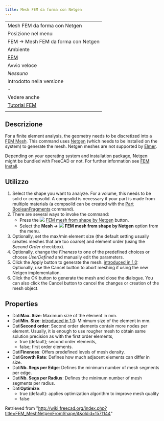 ```yaml
---
title: Mesh FEM da forma con Netgen
---
```

|  |
| --- |
| Mesh FEM da forma con Netgen |
| Posizione nel menu |
| FEM → Mesh FEM da forma con Netgen |
| Ambiente |
| [FEM](/FEM_Workbench/it "FEM Workbench/it") |
| Avvio veloce |
| *Nessuno* |
| Introdotto nella versione |
| - |
| Vedere anche |
| [Tutorial FEM](/FEM_tutorial/it "FEM tutorial/it") |
|  |

## Descrizione

For a finite element analysis, the geometry needs to be discretized into a [FEM Mesh](/FEM_Mesh "FEM Mesh"). This command uses [Netgen](https://www.ngsolve.org/) (which needs to be installed on the system) to generate the mesh. Netgen meshes are not supported by [Elmer](/FEM_SolverElmer "FEM SolverElmer").

Depending on your operating system and installation package, Netgen might be bundled with FreeCAD or not. For further information see [FEM Install](/FEM_Install#Netgen "FEM Install").

## Utilizzo

1. Select the shape you want to analyze. For a volume, this needs to be solid or compsolid. A compsolid is necessary if your part is made from multiple materials (a compsolid can be created with the [Part BooleanFragments](/Part_BooleanFragments "Part BooleanFragments") command).
2. There are several ways to invoke the command:
   * Press the ![](/images/FEM_MeshNetgenFromShape.svg) [FEM mesh from shape by Netgen](/FEM_MeshNetgenFromShape "FEM MeshNetgenFromShape") button.
   * Select the **Mesh → ![](/images/FEM_MeshGmshFromShape.svg) FEM mesh from shape by Netgen** option from the menu.
3. Optionally, set the max/min element size (the default setting usually creates meshes that are too coarse) and element order (using the *Second Order* checkbox).
4. Optionally, change the *Fineness* to one of the predefined choices or choose *UserDefined* and manually edit the parameters.
5. Click the Apply button to generate the mesh. [introduced in 1.0](/Release_notes_1.0 "Release notes 1.0"): Optionally, use the Cancel button to abort meshing if using the new Netgen implementation.
6. Click the OK button to generate the mesh and close the dialogue. You can also click the Cancel button to cancel the changes or creation of the mesh object.

## Properties

* Dati**Max. Size**: Maximum size of the element in mm.
* Dati**Min. Size**: [introduced in 1.0](/Release_notes_1.0 "Release notes 1.0"): Minimum size of the element in mm.
* Dati**Second order**: Second order elements contain more nodes per element. Usually, it is enough to use rougher mesh to obtain same solution precision as with the first order elements,
  + true (default); second order elements,
  + false; first order elements.
* Dati**Fineness**: Offers predefined levels of mesh density.
* Dati**Growth Rate**: Defines how much adjacent elements can differ in size.
* Dati**Nb. Segs per Edge**: Defines the minimum number of mesh segments per edge.
* Dati**Nb. Segs per Radius**: Defines the minimum number of mesh segments per radius.
* Dati**Optimize**:
  + true (default): applies optimization algorithm to improve mesh quality
  + false

Retrieved from "<http://wiki.freecad.org/index.php?title=FEM_MeshNetgenFromShape/it&oldid=1571144>"